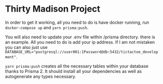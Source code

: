 # Thirty Madison Project

In order to get it working, all you need to do is have docker running, run `docker-compose up` and `yarn prisma:push`.

You will also need to update your .env file within /prisma directory. there is an example. All you need to do is add your ip address. If I am not mistaken you can also just use `DATABASE_URL="postgresql://user001:1Password@db:5432/tictactoe_development"`.

`yarn prisma:push` creates all the necessary tables within your database thanks to Prisma 2.
It should install all your dependencies as well as autogenerate any types necessary.

